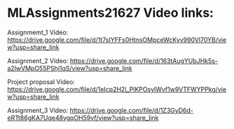 # MLAssignments21627 Video links:

Assignmemt_1 Video: https://drive.google.com/file/d/1t7sIYFFs0HtnsOMpceWcKyv990Vl70YB/view?usp=share_link

Assignment_2 Video: https://drive.google.com/file/d/163tAugYUbJHk5s-a2lwVMpO55PShj1qS/view?usp=share_link

Project proposal Video: https://drive.google.com/file/d/1eIcp2H2l_PlKPOsylWvf1w9VTFWYPPkg/view?usp=share_link

Assignment_3 Video: https://drive.google.com/file/d/1Z3GyD6d-eRTt86gKA7Uqe48vgqOH59vf/view?usp=share_link
